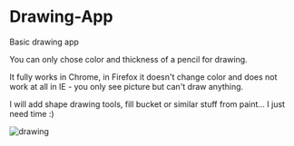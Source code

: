 # Drawing-App

Basic drawing app

You can only chose color and thickness of a pencil for drawing.

It fully works in Chrome, in Firefox it doesn't change color and does not work at all in IE - you only see picture but can't draw anything.

I will add shape drawing tools, fill bucket or similar stuff from paint... I just need time :)

![drawing](https://user-images.githubusercontent.com/31318398/30379198-fb495378-9895-11e7-88b8-54caac31358a.png)
